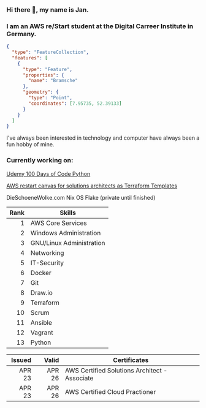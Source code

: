 ### Hi there 👋, my name is Jan.
### I am an AWS re/Start student at the Digital Carreer Institute in Germany.

```geojson
{
  "type": "FeatureCollection",
  "features": [
    {
      "type": "Feature",
      "properties": {
        "name": "Bramsche"
      },
      "geometry": {
        "type": "Point",
        "coordinates": [7.95735, 52.39133]
      }
    }
  ]
}

```


I've always been interested in technology and computer have always been a fun hobby of mine. 

### Currently working on:
[Udemy 100 Days of Code Python](https://github.com/DieSchoeneWolke/100-Days-of-Code-The-Complete-Python-Pro-Bootcamp)

[AWS restart canvas for solutions architects as Terraform Templates](https://github.com/DieSchoeneWolke/terraform-training)

DieSchoeneWolke.com Nix OS Flake (private until finished)


| Rank | Skills                     |
|-----:|----------------------------|
|     1| AWS Core Services          |
|     2| Windows Administration     |
|     3| GNU/Linux Administration   |
|     4| Networking                 |
|     5| IT-Security                |
|     6| Docker                     |
|     7| Git                        |
|     8| Draw.io                    |
|     9| Terraform                  |
|    10| Scrum                      |
|    11| Ansible                    |
|    12| Vagrant                    |
|    13| Python                     |

| Issued    |  Valid| Certificates                                        |
|----------:|------:|-----------------------------------------------------|
|     APR 23| APR 26| AWS Certified Solutions Architect - Associate       | 
|     APR 23| APR 26| AWS Certified Cloud Practioner                      |
